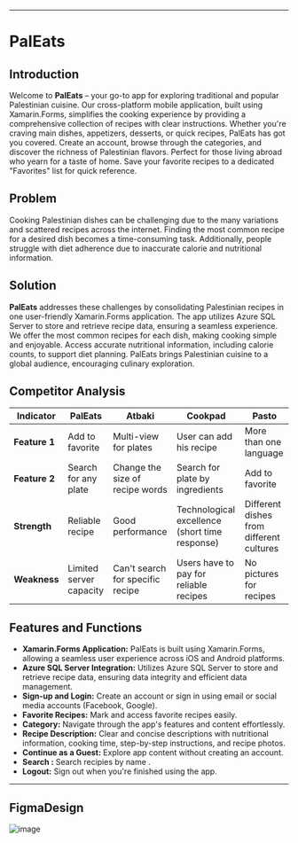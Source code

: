
---

# PalEats


## Introduction
Welcome to **PalEats** – your go-to app for exploring traditional and popular Palestinian cuisine. Our cross-platform mobile application, built using Xamarin.Forms, simplifies the cooking experience by providing a comprehensive collection of recipes with clear instructions. Whether you're craving main dishes, appetizers, desserts, or quick recipes, PalEats has got you covered. Create an account, browse through the categories, and discover the richness of Palestinian flavors. Perfect for those living abroad who yearn for a taste of home. Save your favorite recipes to a dedicated "Favorites" list for quick reference.

## Problem
Cooking Palestinian dishes can be challenging due to the many variations and scattered recipes across the internet. Finding the most common recipe for a desired dish becomes a time-consuming task. Additionally, people struggle with diet adherence due to inaccurate calorie and nutritional information.

## Solution
**PalEats** addresses these challenges by consolidating Palestinian recipes in one user-friendly Xamarin.Forms application. The app utilizes Azure SQL Server to store and retrieve recipe data, ensuring a seamless experience. We offer the most common recipes for each dish, making cooking simple and enjoyable. Access accurate nutritional information, including calorie counts, to support diet planning. PalEats brings Palestinian cuisine to a global audience, encouraging culinary exploration.

## Competitor Analysis

| Indicator          | PalEats | Atbaki       | Cookpad                | Pasto               |
|---------------------|---------|--------------|------------------------|---------------------|
| **Feature 1**       | Add to favorite | Multi-view for plates | User can add his recipe | More than one language |
| **Feature 2**       | Search for any plate | Change the size of recipe words | Search for plate by ingredients | Add to favorite |
| **Strength**        | Reliable recipe | Good performance | Technological excellence (short time response) | Different dishes from different cultures |
| **Weakness**        | Limited server capacity | Can't search for specific recipe | Users have to pay for reliable recipes | No pictures for recipes |

## Features and Functions

- **Xamarin.Forms Application:** PalEats is built using Xamarin.Forms, allowing a seamless user experience across iOS and Android platforms.
- **Azure SQL Server Integration:** Utilizes Azure SQL Server to store and retrieve recipe data, ensuring data integrity and efficient data management.
- **Sign-up and Login:** Create an account or sign in using email or social media accounts (Facebook, Google).
- **Favorite Recipes:** Mark and access favorite recipes easily.
- **Category:** Navigate through the app's features and content effortlessly.
- **Recipe Description:** Clear and concise descriptions with nutritional information, cooking time, step-by-step instructions, and recipe photos.
- **Continue as a Guest:** Explore app content without creating an account.
- **Search :** Search recipies by name  .
- **Logout:** Sign out when you're finished using the app.

---
## FigmaDesign 

![image](https://github.com/samakhraim/PalEatsMobileApplication/assets/62477773/b195721b-5fc9-4f4d-9316-98aa77d91470)

